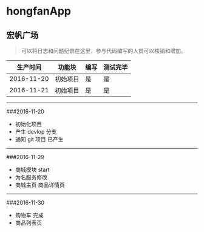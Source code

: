 # hongfanApp
## 宏帆广场


> 可以将日志和问题纪录在这里，参与代码编写的人员可以核销和增加。

| 生产时间 | 功能块 | 编写 | 测试完毕 |
| --- | --- | --- | --- |
| 2016-11-20 | 初始项目 | 是 | 是 |
| 2016-11-21 | 初始项目 | 是 |是|






-------
###2016-11-20
* 初始化项目
* 产生 devlop 分支
* 通知 git 项目 已产生

-------

###2016-11-29 
* 商城模块  start
* 为名服务修改 
* 商城主页  商品详情页  

-------
###2016-11-30
* 购物车 完成 
* 商品列表页 



